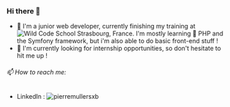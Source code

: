 ### Hi there 👋

- :seedling: I'm a junior web developer, currently finishing my training at ![Wild Code School](https://www.wildcodeschool.com) Strasbourg, France. I'm mostly learning :elephant: PHP and the Symfony framework, but i'm also able to do basic front-end stuff !
- :mag_right: I'm currently looking for internship opportunities, so don't hesitate to hit me up !

###### 📫 How to reach me:
- LinkedIn : ![pierremullersxb](https://www.linkedin.com/in/pierremullersxb/)

<!--
**kiw808/kiw808** is a ✨ _special_ ✨ repository because its `README.md` (this file) appears on your GitHub profile.

Here are some ideas to get you started:

- 🔭 I’m currently working on ...
- 🌱 I’m currently learning ...
- 👯 I’m looking to collaborate on ...
- 🤔 I’m looking for help with ...
- 💬 Ask me about ...
- 📫 How to reach me: ...
- 😄 Pronouns: ...
- ⚡ Fun fact: ...
-->
